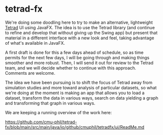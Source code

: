 # tetrad-fx

We're doing some doodling here to try to make an alternative, 
lightweight [Tetrad](https://github.com/cmu-phil/tetrad) UI using JavaFX. 
The idea is to use the Tetrad library (and continue to refine and 
develop that without giving up the Swing app) but present that material 
in a different interface with a new look and feel, taking advantage 
of what's available in JavaFX.

A first draft is done for this a few days ahead of schedule, so as
time permits for the next few days, I will be going through and making
things smoother and more robust. Then, I will send it out for review
to the Tetrad team, and we will decide whether to continue with this
approach. Comments are welcome.

The idea we have been pursuing is to shift the focus of
Tetrad away from simulation studies and more toward analysis of particular 
datasets,  so what we're doing at the moment is making an app that allows 
you to load a dataset, transform the data in various ways, search on
data yielding a graph and transforming that graph in various ways.

We are keeping a running overview of the work here:

https://github.com/cmu-phil/tetrad-fx/blob/main/src/main/java/io/github/cmuphil/tetradfx/ui/ReadMe.md
